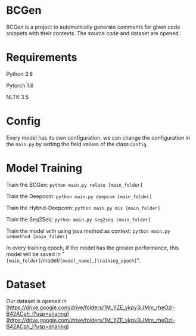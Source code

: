 # BCGen

BCGen is a project to automatically generate comments for given code snippets with their contexts.
The source code and dataset are opened.

# Requirements

Python 3.8

Pytorch 1.6

NLTK 3.5

# Config

Every model has its own configuration, we can change the configuration in the `main.py` by setting the field values of the class `Config`.

# Model Training

Train the BCGen: `python main.py relate [main_folder]`

Train the Deepcom: `python main.py deepcom [main_folder]`

Train the Hybrid-Deepcom: `python main.py mix [main_folder]`

Train the Seq2Seq: `python main.py seq2seq [main_folder]`

Train the model with using java method as context: `python main.py addmethod [main_folder]`

In every training epoch, if the model has the greater performance, this model will be saved in "`[main_folder]`/model/`[model_name]`_`[training_epoch]`".

# Dataset

Our dataset is opened in [https://drive.google.com/drive/folders/1M_YZE_ykpy3iJMm_rheOzI-B42ACph_l?usp=sharing](https://drive.google.com/drive/folders/1M_YZE_ykpy3iJMm_rheOzI-B42ACph_l?usp=sharing)